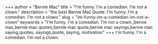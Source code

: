 +++
author = "Bernie Mac"
title = "I'm funny. I'm a comedian. I'm not a clown."
description = "the best Bernie Mac Quote: I'm funny. I'm a comedian. I'm not a clown."
slug = "im-funny-im-a-comedian-im-not-a-clown"
keywords = "I'm funny. I'm a comedian. I'm not a clown.,bernie mac,bernie mac quotes,bernie mac quote,bernie mac sayings,bernie mac saying,quotes, sayings,quote, saying, motivation"
+++
I'm funny. I'm a comedian. I'm not a clown.
